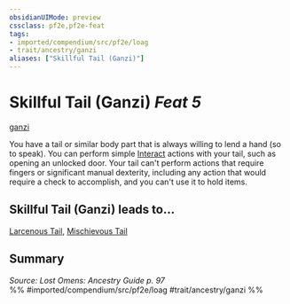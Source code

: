 ```yaml
---
obsidianUIMode: preview
cssclass: pf2e,pf2e-feat
tags:
- imported/compendium/src/pf2e/loag
- trait/ancestry/ganzi
aliases: ["Skillful Tail (Ganzi)"]
---
```

# Skillful Tail (Ganzi)  *Feat 5*  
[ganzi](ganzi-loag.md)  


You have a tail or similar body part that is always willing to lend a hand (so to speak). You can perform simple [Interact](interact.md) actions with your tail, such as opening an unlocked door. Your tail can't perform actions that require fingers or significant manual dexterity, including any action that would require a check to accomplish, and you can't use it to hold items.

## Skillful Tail (Ganzi) leads to...

[Larcenous Tail](larcenous-tail-loag.md), [Mischievous Tail](mischievous-tail-loag.md)

## Summary

*Source: Lost Omens: Ancestry Guide p. 97*  
%% #imported/compendium/src/pf2e/loag #trait/ancestry/ganzi %%